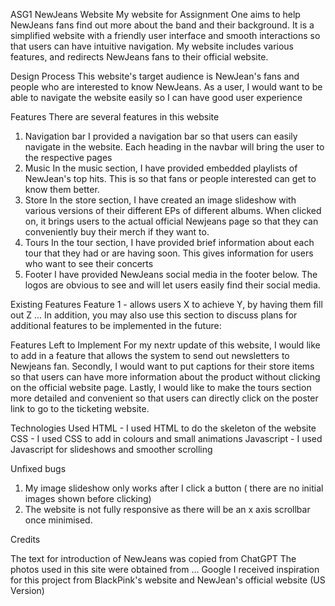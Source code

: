 ASG1 NewJeans Website
My website for Assignment One aims to help NewJeans fans find out more about the band and their background. It is a simplified website with a friendly user interface and smooth interactions so that users can have intuitive navigation. My website includes various features, and redirects NewJeans fans to their official website.



Design Process
This website's target audience is NewJean's fans and people who are interested to know NewJeans. 
As a user, I would want to be able to navigate the website easily so I can have good user experience

Features
There are several features in this website 
1) Navigation bar
I provided a navigation bar so that users can easily navigate in the website. Each heading in the navbar will bring the user to the respective pages
2) Music
In the music section, I have provided embedded playlists of NewJean's top hits.
This is so that fans or people interested can get to know them better.
3) Store
In the store section, I have created an image slideshow with various versions of their different EPs of different albums. When clicked on, it brings users to the actual official Newjeans page so that they can conveniently buy their merch if they want to.
4) Tours
In the tour section, I have provided brief information about each tour that they had or are having soon. This gives information for users who want to see their concerts
5) Footer
I have provided NewJeans social media in the footer below. The logos are obvious to see and will let users easily find their social media.

Existing Features
Feature 1 - allows users X to achieve Y, by having them fill out Z
...
In addition, you may also use this section to discuss plans for additional features to be implemented in the future:

Features Left to Implement
For my nextr update of this website, I would like to add in a feature that allows the system to send out newsletters to Newjeans fan. Secondly, I would want to put captions for their store items so that users can have more information about the product without clicking on the official website page. Lastly, I would like to make the tours section more detailed and convenient so that users can directly click on the poster link to go to the ticketing website.

Technologies Used
HTML - I used HTML to do the skeleton of the website
CSS - I used CSS to add in colours and small animations
Javascript - I used Javascript for slideshows and smoother scrolling


Unfixed bugs
1) My image slideshow only works after I click a button ( there are no initial images shown before clicking)
2) The website is not fully responsive as there will be an x axis scrollbar once minimised.


Credits

The text for introduction of NewJeans was copied from ChatGPT
The photos used in this site were obtained from ...
Google
I received inspiration for this project from BlackPink's website and NewJean's official website (US Version)